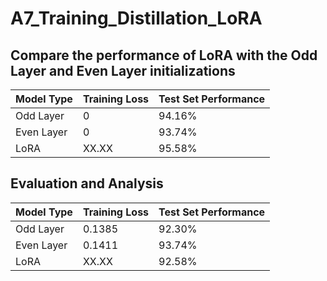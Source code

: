 # A7_Training_Distillation_LoRA

## Compare the performance of LoRA with the Odd Layer and Even Layer initializations
| Model Type | Training Loss | Test Set Performance |  
|------------|--------------|----------------------|
| Odd Layer   | 0        | 94.16%               | 
| Even Layer    | 0        | 93.74%               | 
| LoRA     | XX.XX        | 95.58%               |

## Evaluation and Analysis

| Model Type | Training Loss | Test Set Performance |  
|------------|--------------|----------------------|
| Odd Layer   | 0.1385        | 92.30%               | 
| Even Layer    | 0.1411        | 93.74%               | 
| LoRA     | XX.XX        | 92.58%               |
